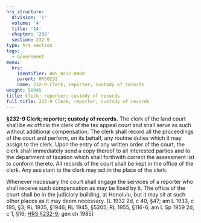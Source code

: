 ```yaml
---
hrs_structure:
  division: '1'
  volume: '4'
  title: '14'
  chapter: '232'
  section: 232-9
type: hrs_section
tags:
  - Government
menu:
  hrs:
    identifier: HRS_0232-0009
    parent: HRS0232
    name: 232-9 Clerk; reporter; custody of records
weight: 58045
title: Clerk; reporter; custody of records
full_title: 232-9 Clerk; reporter; custody of records
---
```

**§232-9 Clerk; reporter; custody of records.** The clerk of the land court shall be ex officio the clerk of the tax appeal court and shall serve as such without additional compensation. The clerk shall record all the proceedings of the court and perform, on its behalf, any routine duties which it may assign to the clerk. Upon the entry of any written order of the court, the clerk shall immediately send a copy thereof to all interested parties and to the department of taxation which shall forthwith correct the assessment list to conform thereto. All records of the court shall be kept in the office of the clerk. Any assistant to the clerk may act in the place of the clerk.

Whenever necessary the court shall engage the services of a reporter who shall receive such compensation as may be fixed by it. The office of the court shall be in the judiciary building, at Honolulu, but it may sit at such other places as it may deem necessary. [L 1932 2d, c 40, §47; am L 1933, c 195, §3; RL 1935, §1946; RL 1945, §5205; RL 1955, §116-6; am L Sp 1959 2d, c 1, §16; [HRS §232-9](/title-14/chapter-232/section-232-9/); gen ch 1985]
